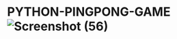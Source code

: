 # PYTHON-PINGPONG-GAME![Screenshot (56)](https://user-images.githubusercontent.com/91895505/183015073-067b836a-31de-43b5-9b04-349b5fca58ec.png)
